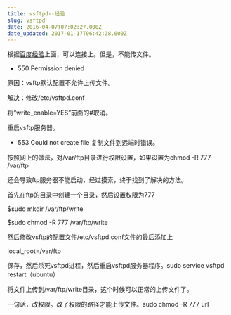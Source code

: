 ```yaml
---
title: vsftpd--经验
slug: vsftpd
date: 2016-04-07T07:02:27.000Z
date_updated: 2017-01-17T06:42:38.000Z
---
```


根据[百度经验](http://jingyan.baidu.com/article/67508eb4d6c4fd9ccb1ce470.html)上面，可以连接上。但是，不能传文件。

- 550 Permission denied

原因：vsftp默认配置不允许上传文件。

解决：修改/etc/vsftpd.conf

将“write_enable=YES”前面的#取消。

重启vsftp服务器。

- 553 Could not create file 复制文件到远端时错误。

按照网上的做法，对/var/ftp目录进行权限设置，如果设置为chmod -R 777 /var/ftp

还会导致ftp服务器不能启动，经过摸索，终于找到了解决的方法。

首先在ftp的目录中创建一个目录，然后设置权限为777

$sudo mkdir /var/ftp/write

$sudo chmod -R 777 /var/ftp/write

然后修改vsftp的配置文件/etc/vsftpd.conf文件的最后添加上

local_root=/var/ftp

保存，然后杀死vsftpd进程，然后重启vsftpd服务器程序。sudo service vsftpd restart（ubuntu）

将文件上传到/var/ftp/write目录，这个时候可以正常的上传文件了。

一句话，改权限。改了权限的路径才能上传文件。sudo chmod -R 777 url

